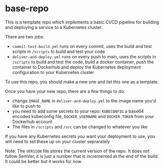 # base-repo

This is a template repo which implements a basic CI/CD pipeline for building and deploying a service to a Kubernetes cluster.

There are two jobs:
 - `commit-test-build.yml` runs on every commit, uses the build and test scripts in `/scripts` to build and test your code 
 - `deliver-and-deploy.yml` runs on every push to main, uses the scripts in `/scripts` to build and test the code, build a docker container, push the container to Dockerhub and deploy the Kubernetes deployment configuration to your Kubernetes cluster

To use this repo, you should make a new one and list this one as a template.

Once you have your new repo, there are a few things to do:
 - change `IMAGE_NAME` in `deliver-and-deploy.yml` to the image name you'd like to push to
 - you need to add some secrets to your repo: `KUBECONFIG` a base64 encoded kubeconfig file, `DOCKER_USERNAME` and `DOCKER_TOKEN` from your Dockerhub account
 - The files in `/scripts` and `/src` can be changed to whatever you like

If you have any Kubernetes secrets you want your deployment to use, you will need to set these up on your cluster seprarately

Note: The `VERSION` file stores the current version of the repo. It does not follow SemVer, it is just a number that is incremented at the end of the build. It could be better but it works for now. 